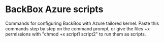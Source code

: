 # BackBox Azure scripts
Commands for configuring BackBox with Azure tailored kernel.
Paste this commands step by step on the command prompt, or give the files +x permissions with "chmod +x script1 script2" to run them as scripts.
